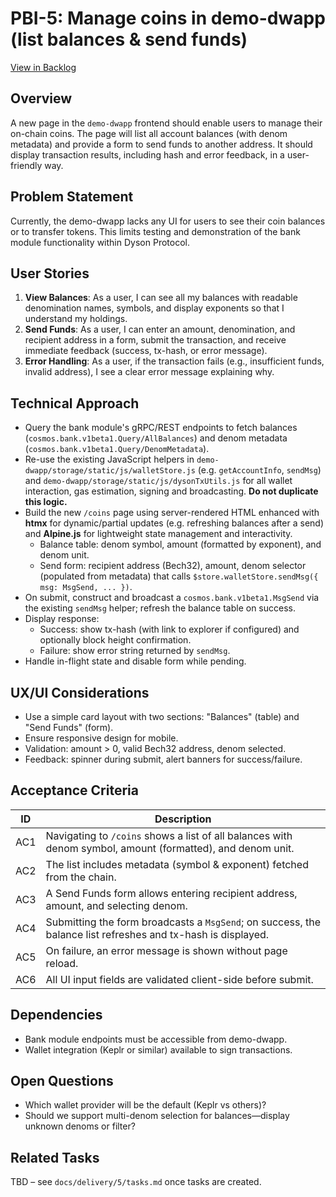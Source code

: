 # PBI-5: Manage coins in demo-dwapp (list balances & send funds)

[View in Backlog](../backlog.md#user-content-5)

## Overview
A new page in the `demo-dwapp` frontend should enable users to manage their on-chain coins. The page will list all account balances (with denom metadata) and provide a form to send funds to another address. It should display transaction results, including hash and error feedback, in a user-friendly way.

## Problem Statement
Currently, the demo-dwapp lacks any UI for users to see their coin balances or to transfer tokens. This limits testing and demonstration of the bank module functionality within Dyson Protocol.

## User Stories
1. **View Balances**: As a user, I can see all my balances with readable denomination names, symbols, and display exponents so that I understand my holdings.
2. **Send Funds**: As a user, I can enter an amount, denomination, and recipient address in a form, submit the transaction, and receive immediate feedback (success, tx-hash, or error message).
3. **Error Handling**: As a user, if the transaction fails (e.g., insufficient funds, invalid address), I see a clear error message explaining why.

## Technical Approach
* Query the bank module's gRPC/REST endpoints to fetch balances (`cosmos.bank.v1beta1.Query/AllBalances`) and denom metadata (`cosmos.bank.v1beta1.Query/DenomMetadata`).
* Re-use the existing JavaScript helpers in `demo-dwapp/storage/static/js/walletStore.js` (e.g. `getAccountInfo`, `sendMsg`) and `demo-dwapp/storage/static/js/dysonTxUtils.js` for all wallet interaction, gas estimation, signing and broadcasting. **Do not duplicate this logic.**
* Build the new `/coins` page using server-rendered HTML enhanced with **htmx** for dynamic/partial updates (e.g. refreshing balances after a send) and **Alpine.js** for lightweight state management and interactivity.
  * Balance table: denom symbol, amount (formatted by exponent), and denom unit.
  * Send form: recipient address (Bech32), amount, denom selector (populated from metadata) that calls `$store.walletStore.sendMsg({ msg: MsgSend, ... })`.
* On submit, construct and broadcast a `cosmos.bank.v1beta1.MsgSend` via the existing `sendMsg` helper; refresh the balance table on success.
* Display response:
  * Success: show tx-hash (with link to explorer if configured) and optionally block height confirmation.
  * Failure: show error string returned by `sendMsg`.
* Handle in-flight state and disable form while pending.

## UX/UI Considerations
* Use a simple card layout with two sections: "Balances" (table) and "Send Funds" (form).
* Ensure responsive design for mobile.
* Validation: amount > 0, valid Bech32 address, denom selected.
* Feedback: spinner during submit, alert banners for success/failure.

## Acceptance Criteria
| ID | Description |
|----|-------------|
| AC1 | Navigating to `/coins` shows a list of all balances with denom symbol, amount (formatted), and denom unit. |
| AC2 | The list includes metadata (symbol & exponent) fetched from the chain. |
| AC3 | A Send Funds form allows entering recipient address, amount, and selecting denom. |
| AC4 | Submitting the form broadcasts a `MsgSend`; on success, the balance list refreshes and tx-hash is displayed. |
| AC5 | On failure, an error message is shown without page reload. |
| AC6 | All UI input fields are validated client-side before submit. |

## Dependencies
* Bank module endpoints must be accessible from demo-dwapp.
* Wallet integration (Keplr or similar) available to sign transactions.

## Open Questions
* Which wallet provider will be the default (Keplr vs others)?
* Should we support multi-denom selection for balances&mdash;display unknown denoms or filter?

## Related Tasks
TBD – see `docs/delivery/5/tasks.md` once tasks are created. 